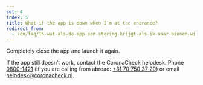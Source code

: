 ```yaml
---
set: 4
index: 5
title: What if the app is down when I’m at the entrance?
redirect_from: 
  - /en/faq/15-wat-als-de-app-een-storing-krijgt-als-ik-naar-binnen-wil
---
```

Completely close the app and launch it again.

If the app still doesn’t work, contact the CoronaCheck helpdesk. Phone <a href="tel:08001421">0800-1421</a> (if you are calling from abroad: <a href="tel:+31707503720">+31 70 750 37 20</a>) or email [helpdesk@coronacheck.nl](mailto:helpdesk@coronacheck.nl).
